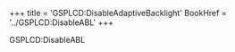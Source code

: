 +++
title = 'GSPLCD:DisableAdaptiveBacklight'
BookHref = '../GSPLCD:DisableABL'
+++

GSPLCD:DisableABL
